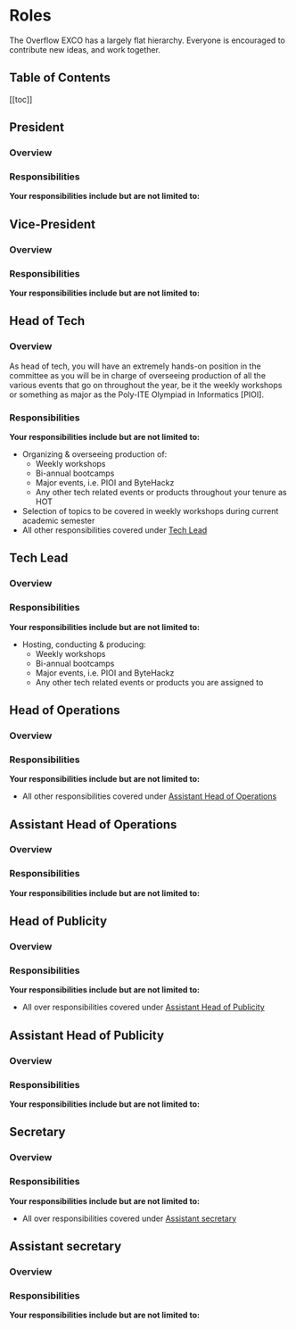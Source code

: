 # Roles

The Overflow EXCO has a largely flat hierarchy. Everyone is encouraged to contribute new ideas, and work together. 

## Table of Contents

[[toc]]

## President
### Overview
### Responsibilities
**Your responsibilities include but are not limited to:**


## Vice-President
### Overview

### Responsibilities
**Your responsibilities include but are not limited to:**

## Head of Tech
### Overview
As head of tech, you will have an extremely hands-on position in the committee as you will be in charge of overseeing production of all the various events that go on throughout the year, be it the weekly workshops or something as major as the Poly-ITE Olympiad in Informatics [PIOI]. 
### Responsibilities
**Your responsibilities include but are not limited to:**
- Organizing & overseeing production of:
    - Weekly workshops
    - Bi-annual bootcamps
    - Major events, i.e. PIOI and ByteHackz
    - Any other tech related events or products throughout your tenure as HOT 
- Selection of topics to be covered in weekly workshops during current academic semester
- All other responsibilities covered under [Tech Lead](./roles#tech-lead)

## Tech Lead
### Overview

### Responsibilities
**Your responsibilities include but are not limited to:**
- Hosting, conducting & producing:
    - Weekly workshops
    - Bi-annual bootcamps
    - Major events, i.e. PIOI and ByteHackz
    - Any other tech related events or products you are assigned to 

## Head of Operations
### Overview

### Responsibilities
**Your responsibilities include but are not limited to:**
- All other responsibilities covered under [Assistant Head of Operations](./roles#assistant-head-of-operations)

## Assistant Head of Operations
### Overview

### Responsibilities
**Your responsibilities include but are not limited to:**

## Head of Publicity
### Overview

### Responsibilities
**Your responsibilities include but are not limited to:**
- All over responsibilities covered under [Assistant Head of Publicity](./roles#assistant-head-of-publicity)

## Assistant Head of Publicity
### Overview

### Responsibilities
**Your responsibilities include but are not limited to:**

## Secretary 
### Overview

### Responsibilities
**Your responsibilities include but are not limited to:**
- All over responsibilities covered under [Assistant secretary](./roles#assistant-secretary)

## Assistant secretary
### Overview

### Responsibilities
**Your responsibilities include but are not limited to:**
